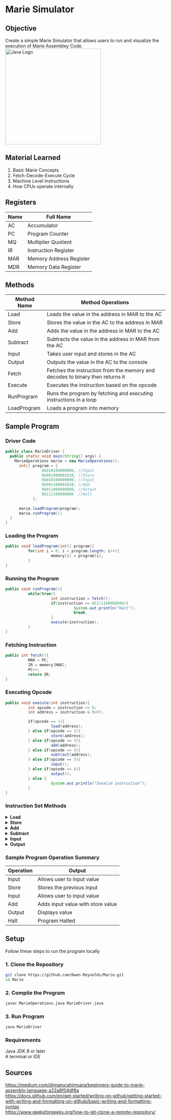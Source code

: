 # Marie Simulator #

## Objective ##
Create a simple Marie Simulator that allows users to run and visualize the execution of Marie Assembley Code.
<img src="https://cdn.jsdelivr.net/gh/devicons/devicon@latest/icons/java/java-original-wordmark.svg" alt="Java Logo" width="300"/>

## Material Learned ##
1. Basic Marie Concepts  
2. Fetch-Decode-Execute Cycle
3. Machine Level Instructions
4. How CPUs operate internally

## Registers ##
|Name |Full Name                |
|-----|-------------------------|
|AC   |Accumulator              |
|PC   |Program Counter          |
|MQ   |Multiplier Quotient      |
|IR   |Instruction Register     |
|MAR  |Memory Address Register  |
|MDR  |Memory Data Register     |

## Methods ##
| Method Name | Method Operations                                                              |
|-------------|--------------------------------------------------------------------------------|
|Load         |Loads the value in the address in MAR to the AC                                 | 
|Store        |Stores the value in the AC to the address in MAR                                |
|Add          |Adds the value in the address in MAR to the AC                                  |
|Subtract     |Subtracts the value in the address in MAR from the AC                           |
|Input        |Takes user input and stores in the AC                                           |
|Output       |Outputs the value in the AC to the console                                      |
|Fetch        |Fetches the instruction from the memory and decodes to binary then returns it   |
|Execute      |Executes the instruction based on the opcode                                    |
|RunProgram   |Runs the program by fetching and executing instructions in a loop               |
|LoadProgram  |Loads a program into memory                                                     |

## Sample Program ##
### Driver Code ###
```Java
public class MarieDriver {
  public static void main(String[] args) {
    MarieOperations marie = new MarieOperations();
      int[] program = {
                0b010100000000, //Input
                0b001000001010, //Store
                0b010100000000, //Input
                0b001100001010, //Add
                0b011000000000, //Output
                0b111100000000  //Halt
            };
    
      marie.loadProgram(program);
      marie.runProgram();
  }
}
```
### Loading the Program ###
```Java
public void loadProgram(int[] program){
          for(int i = 0; i < program.length; i++){
                    memory[i] = program[i];
          }
}
```
### Running the Program ###
```Java
public void runProgram(){
          while(true){
                    int instruction = fetch();
                    if(instruction == 0b111100000000){
                              System.out.println("Halt");
                              break;
                    }
                    execute(instruction);
          }
}
```
### Fetching Instruction ###
```Java
public int fetch(){
          MAR = PC;
          IR = memory[MAR];
          PC++;
          return IR;
}
```
### Executing Opcode ###
```Java
public void execute(int instruction){
          int opcode = instruction >> 8;
          int address = instruction & 0xFF;

          if(opcode == 1){
                    load(address);
          } else if(opcode == 2){
                    store(address);
          } else if(opcode == 3){
                    add(address);
          } else if(opcode == 4){
                    subtract(address);
          } else if(opcode == 5){
                    input();
          } else if(opcode == 6){
                    output();
          } else {
                    System.out.println("Invalid instruction");
          }
}
```
### Instruction Set Methods ###

<details>
  <summary><strong>Load</strong></summary>

  <pre><code class="language-java">
  public void load(int address){
      MAR = address;
      MDR = memory[MAR];
      AC = MDR;
      System.out.println("Load:" + AC);
  }
  </code></pre>
</details>

<details>
  <summary><strong>Store</strong></summary>

  <pre><code class="language-java">
  public void store(int address){
      MAR = address;
      memory[MAR] = AC;
      System.out.println("Store :" + AC );
  }
  </code></pre>
</details>

<details>
  <summary><strong>Add</strong></summary>

  <pre><code class="language-java">
  public void add(int address){
      MAR = address;
      MDR = memory[MAR];
      AC += MDR;
      System.out.println("Add : " + AC);
  }
  </code></pre>
</details>

<details>
  <summary><strong>Subtract</strong></summary>

  <pre><code class="language-java">
  public void subtract(int address){
      MAR = address;
      MDR = memory[MAR];
      AC -= MDR;
      System.out.println("Subtract : " + AC);
  }
  </code></pre>
</details>

<details>
  <summary><strong>Input</strong></summary>

  <pre><code class="language-java">
  public void input(){
      Scanner sc = new Scanner(System.in);
      System.out.println("Enter a value to input into AC: ");
      int value = sc.nextInt();
      AC = value;
      System.out.println("Input : " + AC);
  }
  </code></pre>
</details>

<details>
  <summary><strong>Output</strong></summary>

  <pre><code class="language-java">
  public void output(){
      System.out.println("Output : " + AC);
  }
  </code></pre>
</details>

### Sample Program Operation Summary ###
|Operation    |Output                                   |
|-------------|-----------------------------------------|
|Input        |Allows user to input value               |
|Store        |Stores the previous input                |
|Input        |Allows user to input value               |
|Add          |Adds input value with store value        |
|Output       |Displays value                           |
|Halt         |Program Halted                           |

## Setup ##
Follow these steps to run the program locally
### 1. Clone the Repository ###
```bash
git clone https://github.com/Owen-Reynolds/Marie.git
cd Marie
```
### 2. Compile the Program ###
```bash 
javac MarieOperations.java MarieDriver.java
```
### 3. Run Program ###
```bash
java MarieDriver
```
### Requirements ###
Java JDK 8 or later  
A terminal or IDE  

## Sources ##
https://medium.com/@manurahimsara/beginners-guide-to-marie-assembly-language-a22a8f04df8a  
https://docs.github.com/en/get-started/writing-on-github/getting-started-with-writing-and-formatting-on-github/basic-writing-and-formatting-syntax  
https://www.geeksforgeeks.org/how-to-git-clone-a-remote-repository/  


